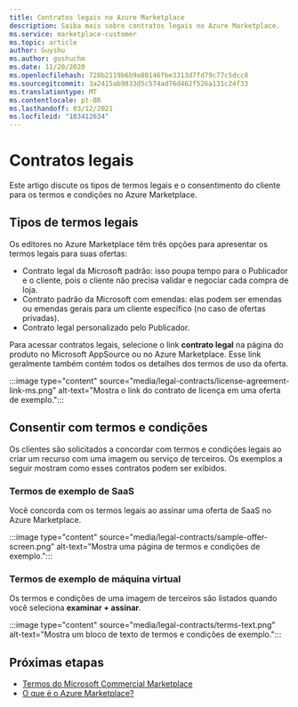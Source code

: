 ```yaml
---
title: Contratos legais no Azure Marketplace
description: Saiba mais sobre contratos legais no Azure Marketplace.
ms.service: marketplace-customer
ms.topic: article
author: Guyshu
ms.author: gushuchm
ms.date: 11/20/2020
ms.openlocfilehash: 728b2119b6b9a80146fbe3313d7fd79c77c5dcc8
ms.sourcegitcommit: 3a2415ab9833d5c574ad76d462f526a131c24f33
ms.translationtype: MT
ms.contentlocale: pt-BR
ms.lasthandoff: 03/12/2021
ms.locfileid: "103412634"
---
```

# <a name="legal-contracts"></a>Contratos legais

Este artigo discute os tipos de termos legais e o consentimento do cliente para os termos e condições no Azure Marketplace.

## <a name="types-of-legal-terms"></a>Tipos de termos legais

Os editores no Azure Marketplace têm três opções para apresentar os termos legais para suas ofertas:

- Contrato legal da Microsoft padrão: isso poupa tempo para o Publicador e o cliente, pois o cliente não precisa validar e negociar cada compra de loja.
- Contrato padrão da Microsoft com emendas: elas podem ser emendas ou emendas gerais para um cliente específico (no caso de ofertas privadas).
- Contrato legal personalizado pelo Publicador.

Para acessar contratos legais, selecione o link **contrato legal** na página do produto no Microsoft AppSource ou no Azure Marketplace. Esse link geralmente também contém todos os detalhes dos termos de uso da oferta.

:::image type="content" source="media/legal-contracts/license-agreement-link-ms.png" alt-text="Mostra o link do contrato de licença em uma oferta de exemplo.":::

## <a name="consenting-to-terms-and-conditions"></a>Consentir com termos e condições

Os clientes são solicitados a concordar com termos e condições legais ao criar um recurso com uma imagem ou serviço de terceiros. Os exemplos a seguir mostram como esses contratos podem ser exibidos.

### <a name="saas-example-terms"></a>Termos de exemplo de SaaS

Você concorda com os termos legais ao assinar uma oferta de SaaS no Azure Marketplace.

:::image type="content" source="media/legal-contracts/sample-offer-screen.png" alt-text="Mostra uma página de termos e condições de exemplo.":::

### <a name="virtual-machine-example-terms"></a>Termos de exemplo de máquina virtual

Os termos e condições de uma imagem de terceiros são listados quando você seleciona **examinar + assinar**.

:::image type="content" source="media/legal-contracts/terms-text.png" alt-text="Mostra um bloco de texto de termos e condições de exemplo.":::

## <a name="next-steps"></a>Próximas etapas

- [Termos do Microsoft Commercial Marketplace](https://azure.microsoft.com/support/legal/marketplace-terms/)
- [O que é o Azure Marketplace?](azure-marketplace-overview.md) 
